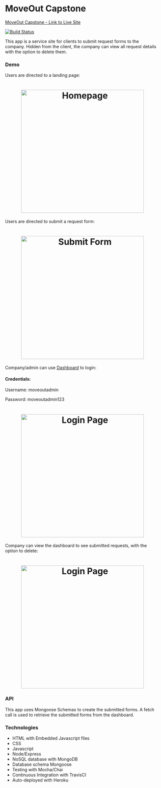 # MoveOut Capstone

<a href="https://moveout-capstone.herokuapp.com">MoveOut Capstone - Link to Live Site</a><br>

[![Build Status](https://travis-ci.org/sarL3y/moveout-capstone.svg?branch=master)](https://travis-ci.org/sarL3y/moveout-capstone)

This app is a service site for clients to submit request forms to the company. Hidden from the client, the company can view all request details with the option to delete them.

### Demo

Users are directed to a landing page:

<h1 align="center">
  <img src="https://github.com/sarL3y/moveout-capstone/public/img/Homepage.png" alt="Homepage" width="400">
</h1>

Users are directed to submit a request form:

<h1 align="center">
  <img src="https://github.com/sarL3y/moveout-capstone/public/img/SubmitForm.png" alt="Submit Form" width="400">
</h1>

Company/admin can use <a href="https://moveout-capstone.herokuapp.com/dashboard">Dashboard</a> to login:
<h4>Credentials:</h4> 
Username: moveoutadmin 

Password: moveoutadmin123

<h1 align="center">
  <img src="https://github.com/sarL3y/moveout-capstone/public/img/LoginPage.png" alt="Login Page" width="400">
</h1>

Company can view the dashboard to see submitted requests, with the option to delete:

<h1 align="center">
  <img src="https://github.com/sarL3y/moveout-capstone/public/img/Dashboard.png" alt="Login Page" width="400">
</h1>

### API

This app uses Mongoose Schemas to create the submitted forms. A fetch call is used to retrieve the submitted forms from the dashboard.

### Technologies
* HTML with Embedded Javascript files
* CSS
* Javascript
* Node/Express
* NoSQL database with MongoDB
* Database schema Mongoose
* Testing with Mocha/Chai
* Continuous Integration with TravisCI
* Auto-deployed with Heroku

